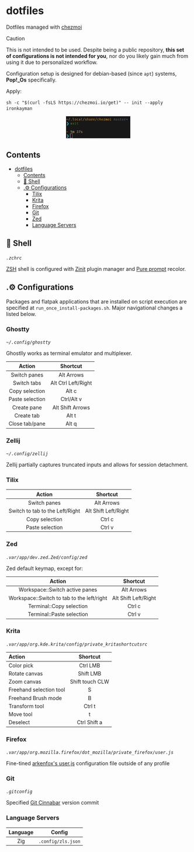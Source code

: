 # dotfiles

Dotfiles managed with [chezmoi](https://github.com/twpayne/chezmoi)

> [!CAUTION]
> This is not intended to be used. Despite being a public repository, __this set of configurations is not intended for you__, nor do you likely gain much from using it due to personalized workflow.
>
> Configuration setup is designed for debian-based (since `apt`) systems, **Pop!_Os** specifically.

Apply:

```shell
sh -c "$(curl -fsLS https://chezmoi.io/get)" -- init --apply ironkayman
```

<p align="center">
    <img src="docs/color_scheme_example.png" style="width: 35%;"></img>
</p>

## Contents

- [dotfiles](#dotfiles)
  - [Contents](#contents)
  - [🌻 Shell](#-shell)
  - [.⚙️ Configurations](#️-configurations)
    - [Tilix](#tilix)
    - [Krita](#krita)
    - [Firefox](#firefox)
    - [Git](#git)
    - [Zed](#zed)
    - [Language Servers](#language-servers)

## 🌻 Shell

*`.zchrc`*

[ZSH](https://wiki.archlinux.org/title/Zsh) shell is configured with [Zinit](https://github.com/zdharma-continuum/zinit) plugin manager and [Pure prompt](https://github.com/sindresorhus/pure) recolor.

## .⚙️ Configurations

Packages and flatpak applications that are installed on script execution are specified at `run_once_install-packages.sh`. Major navigational changes a listed below.

### Ghostty

*`~/.config/ghostty`*

Ghostlly works as terminal emulator and multiplexer.

| Action        | Shortcut   |
|:-------------:|:----------:|
| Switch panes | Alt Arrows |
| Switch tabs | Alt Ctrl Left/Right |
| Copy selection | Alt c |
| Paste selection | Ctrl/Alt v |
| Create pane | Alt Shift Arrows |
| Create tab | Alt t |
| Close tab/pane | Alt q |

### Zellij

*`~/.config/zellij`*

Zellij partially captures truncated inputs and allows for session detachment.

### Tilix

| Action        | Shortcut   |
|:-------------:|:----------:|
| Switch panes | Alt Arrows |
| Switch to tab to the Left/Right | Alt Shift Left/Right |
| Copy selection | Ctrl c |
| Paste selection | Ctrl v |

### Zed

*`.var/app/dev.zed.Zed/config/zed`*

Zed default keymap, except for:

| Action        | Shortcut   |
|:-------------:|:----------:|
| Workspace::Switch active panes | Alt Arrows |
| Workspace::Switch to tab to the left/right | Alt Shift Left/Right |
| Terminal::Copy selection | Ctrl c |
| Terminal::Paste selection | Ctrl v |

### Krita

*`.var/app/org.kde.krita/config/private_kritashortcutsrc`*

| Action                  | Shortcut        |
|:------------------------|:---------------:|
| Color pick              | Ctrl LMB        |
| Rotate canvas           | Shift LMB       |
| Zoom canvas             | Shift touch CLW |
| Freehand selection tool | S               |
| Freehand Brush mode     | B               |
| Transform tool          | Ctrl t          |
| Move tool               | t          |
| Deselect                | Ctrl Shift a    |

### Firefox

*`.var/app/org.mozilla.firefox/dot_mozilla/private_firefox/user.js`*

Fine-tined [arkenfox's user.js](https://github.com/arkenfox/user.js) configuration file outside of any profile

### Git

*`.gitconfig`*

Specified [Git Cinnabar](https://github.com/glandium/git-cinnabar) version commit

### Language Servers

| Language | Config |
|:--------:|:------:|
| Zig | `.config/zls.json` |
